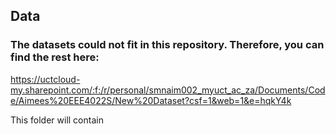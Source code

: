 ## Data

### The datasets could not fit in this repository. Therefore, you can find the rest here:
https://uctcloud-my.sharepoint.com/:f:/r/personal/smnaim002_myuct_ac_za/Documents/Code/Aimees%20EEE4022S/New%20Dataset?csf=1&web=1&e=hqkY4k

This folder will contain
